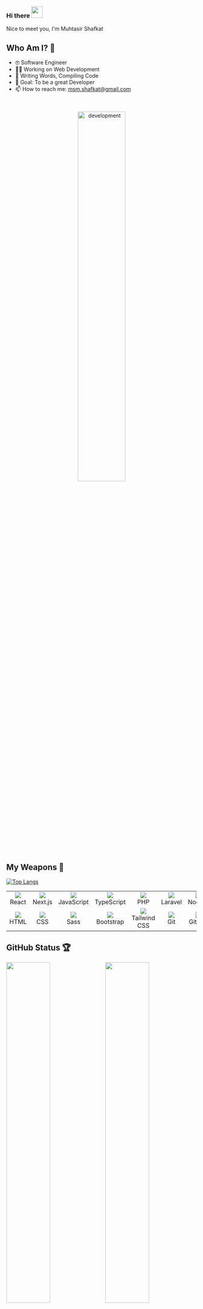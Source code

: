 ### Hi there <img src="https://raw.githubusercontent.com/MartinHeinz/MartinHeinz/master/wave.gif" width="30px" height="30px">
Nice to meet you, I'm Muhtasir Shafkat

## Who Am I? 🤠
- 🤓 Software Engineer 
- 👩‍💻 Working on Web Development 
- 📝 Writing Words, Compiling Code
- 🎯 Goal: To be a great Developer 
- 📫 How to reach me: [msm.shafkat@gmail.com](mailto:msm.shafkat@gmail.com)

<br>
<p align="center">
    <img src="https://img.freepik.com/free-vector/abstract-new-app-development-elements-illustrated_23-2148683146.jpg?w=1060&t=st=1691571455~exp=1691572055~hmac=800ab3bbc48c44109c2f0f75628c812a957601c8560a3d950721c05b9704780f" alt="development" width="50%" height="50%" style="border-radius:15px" />
</p>

## My Weapons 🌟

[![Top Langs](https://github-readme-stats.vercel.app/api/top-langs/?username=shafkat63&theme=react)](https://github.com/shafkat63/github-readme-stats)

<table>
  <tr>
    <td align="center">
      <img src="https://skillicons.dev/icons?i=react" />
      <br>React
    </td>
    <td align="center">
      <img src="https://skillicons.dev/icons?i=nextjs" />
      <br>Next.js
    </td>
    <td align="center">
      <img src="https://skillicons.dev/icons?i=js" />
      <br>JavaScript
    </td>
    <td align="center">
      <img src="https://skillicons.dev/icons?i=ts" />
      <br>TypeScript
    </td>
    <td align="center">
      <img src="https://skillicons.dev/icons?i=php" />
      <br>PHP
    </td>
    <td align="center">
      <img src="https://skillicons.dev/icons?i=laravel" />
      <br>Laravel
    </td>
    <td align="center">
      <img src="https://skillicons.dev/icons?i=nodejs" />
      <br>Node.js
    </td>
    <td align="center">
      <img src="https://skillicons.dev/icons?i=express" />
      <br>Express
    </td>
    <td align="center">
      <img src="https://skillicons.dev/icons?i=mongodb" />
      <br>MongoDB
    </td>
    <td align="center">
      <img src="https://skillicons.dev/icons?i=py" />
      <br>Python
    </td>
  </tr>
  
  <tr>
    <td align="center">
      <img src="https://skillicons.dev/icons?i=html" />
      <br>HTML
    </td>
    <td align="center">
      <img src="https://skillicons.dev/icons?i=css" />
      <br>CSS
    </td>
    <td align="center">
      <img src="https://skillicons.dev/icons?i=sass" />
      <br>Sass
    </td>
    <td align="center">
      <img src="https://skillicons.dev/icons?i=bootstrap" />
      <br>Bootstrap
    </td>
    <td align="center">
      <img src="https://skillicons.dev/icons?i=tailwind" />
      <br>Tailwind CSS
    </td>
    <td align="center">
      <img src="https://skillicons.dev/icons?i=git" />
      <br>Git
    </td>
    <td align="center">
      <img src="https://skillicons.dev/icons?i=github" />
      <br>GitHub
    </td>
    <td align="center">
      <img src="https://skillicons.dev/icons?i=netlify" />
      <br>Netlify
    </td>
    <td align="center">
      <img src="https://skillicons.dev/icons?i=postman" />
      <br>Postman
    </td>
    <td align="center">
      <img src="https://skillicons.dev/icons?i=redux" />
      <br>Redux
    </td>
  </tr>
</table>

## GitHub Status 🏆

<img src="https://github-stats-lemon.vercel.app/api?username=shafkat63&show_icons=true&hide_border=true&theme=react" width="48%" align="right">
<img src="https://github-readme-streak-stats.herokuapp.com/?user=shafkat63&theme=react" width="48%">
<p align="left">
    <a href="https://github.com/ryo-ma/github-profile-trophy"><img src="https://github-profile-trophy.vercel.app/?username=shafkat63" alt="shafkat63" /></a>
</p>

<br>

![github graph](https://github-readme-activity-graph.vercel.app/graph?username=shafkat63&theme=react-dark)

<br>

<p align="center">Wanna Know me More?</p>

<p align="center">
    <a href="https://twitter.com/shafkat63" target="_blank">
        <img src="https://img.shields.io/badge/-Twitter-%231DA1F2" alt="Twitter" />
    </a>
    <a href="https://www.linkedin.com/in/shafkat63/" target="_blank">
        <img src="https://img.shields.io/badge/-LinkedIn-%233781da" alt="LinkedIn" />
    </a>
    <a href="https://medium.com/@msm.shafkat99" target="_blank">
        <img src="https://img.shields.io/badge/-Medium-%2337817f" alt="Medium" />
    </a>
</p>

<p align="center"><img src="https://visitor-badge.laobi.icu/badge?page_id=shafkat63.shafkat63" alt="shafkat63 :: Visitor's Count" /></p>

